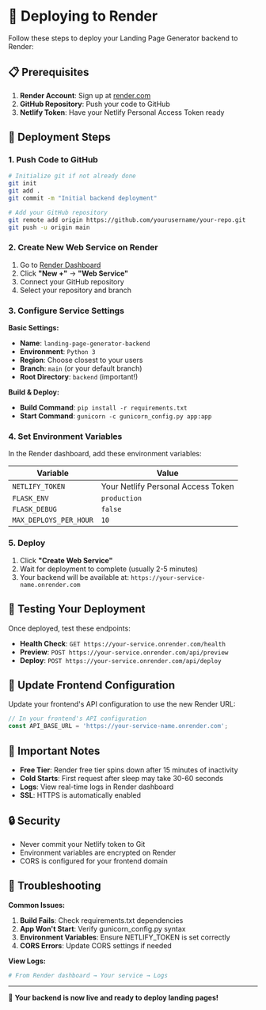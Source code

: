 # 🚀 Deploying to Render

Follow these steps to deploy your Landing Page Generator backend to Render:

## 📋 Prerequisites

1. **Render Account**: Sign up at [render.com](https://render.com)
2. **GitHub Repository**: Push your code to GitHub
3. **Netlify Token**: Have your Netlify Personal Access Token ready

## 🔧 Deployment Steps

### 1. Push Code to GitHub
```bash
# Initialize git if not already done
git init
git add .
git commit -m "Initial backend deployment"

# Add your GitHub repository
git remote add origin https://github.com/yourusername/your-repo.git
git push -u origin main
```

### 2. Create New Web Service on Render

1. Go to [Render Dashboard](https://dashboard.render.com)
2. Click **"New +"** → **"Web Service"**
3. Connect your GitHub repository
4. Select your repository and branch

### 3. Configure Service Settings

**Basic Settings:**
- **Name**: `landing-page-generator-backend`
- **Environment**: `Python 3`
- **Region**: Choose closest to your users
- **Branch**: `main` (or your default branch)
- **Root Directory**: `backend` (important!)

**Build & Deploy:**
- **Build Command**: `pip install -r requirements.txt`
- **Start Command**: `gunicorn -c gunicorn_config.py app:app`

### 4. Set Environment Variables

In the Render dashboard, add these environment variables:

| Variable | Value |
|----------|-------|
| `NETLIFY_TOKEN` | Your Netlify Personal Access Token |
| `FLASK_ENV` | `production` |
| `FLASK_DEBUG` | `false` |
| `MAX_DEPLOYS_PER_HOUR` | `10` |

### 5. Deploy

1. Click **"Create Web Service"**
2. Wait for deployment to complete (usually 2-5 minutes)
3. Your backend will be available at: `https://your-service-name.onrender.com`

## 🧪 Testing Your Deployment

Once deployed, test these endpoints:

- **Health Check**: `GET https://your-service.onrender.com/health`
- **Preview**: `POST https://your-service.onrender.com/api/preview`
- **Deploy**: `POST https://your-service.onrender.com/api/deploy`

## 🔧 Update Frontend Configuration

Update your frontend's API configuration to use the new Render URL:

```typescript
// In your frontend's API configuration
const API_BASE_URL = 'https://your-service-name.onrender.com';
```

## 📝 Important Notes

- **Free Tier**: Render free tier spins down after 15 minutes of inactivity
- **Cold Starts**: First request after sleep may take 30-60 seconds
- **Logs**: View real-time logs in Render dashboard
- **SSL**: HTTPS is automatically enabled

## 🔒 Security

- Never commit your Netlify token to Git
- Environment variables are encrypted on Render
- CORS is configured for your frontend domain

## 🐛 Troubleshooting

**Common Issues:**

1. **Build Fails**: Check requirements.txt dependencies
2. **App Won't Start**: Verify gunicorn_config.py syntax
3. **Environment Variables**: Ensure NETLIFY_TOKEN is set correctly
4. **CORS Errors**: Update CORS settings if needed

**View Logs:**
```bash
# From Render dashboard → Your service → Logs
```

---

🎉 **Your backend is now live and ready to deploy landing pages!** 
